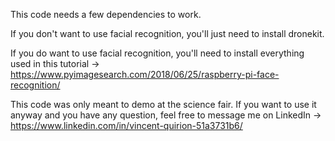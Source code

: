 This code needs a few dependencies to work.

If you don't want to use facial recognition, you'll just need to install dronekit.

If you do want to use facial recognition, you'll need to install everything used in this tutorial -> https://www.pyimagesearch.com/2018/06/25/raspberry-pi-face-recognition/

This code was only meant to demo at the science fair. If you want to use it anyway and you have any question, feel free to message me on LinkedIn -> https://www.linkedin.com/in/vincent-quirion-51a3731b6/

